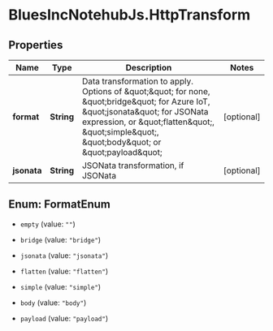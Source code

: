 # BluesIncNotehubJs.HttpTransform

## Properties

Name | Type | Description | Notes
------------ | ------------- | ------------- | -------------
**format** | **String** | Data transformation to apply.  Options of \&quot;\&quot; for none, \&quot;bridge\&quot; for Azure IoT, \&quot;jsonata\&quot; for JSONata expression, or \&quot;flatten\&quot;, \&quot;simple\&quot;, \&quot;body\&quot; or \&quot;payload\&quot; | [optional] 
**jsonata** | **String** | JSONata transformation, if JSONata | [optional] 



## Enum: FormatEnum


* `empty` (value: `""`)

* `bridge` (value: `"bridge"`)

* `jsonata` (value: `"jsonata"`)

* `flatten` (value: `"flatten"`)

* `simple` (value: `"simple"`)

* `body` (value: `"body"`)

* `payload` (value: `"payload"`)




